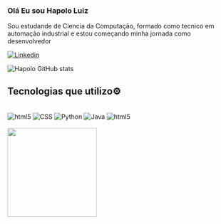 ### Olá Eu sou Hapolo Luiz 
Sou estudande de Ciencia da Computação, formado como tecnico em automação industrial e estou começando minha jornada como desenvolvedor

[![Linkedin](https://img.shields.io/badge/LinkedIn-0077B5?style=for-the-badge&logo=linkedin&logoColor=white)](www.linkedin.com/in/hapolo-luiz-071234270)

![Hapolo GitHub stats](https://github-readme-stats.vercel.app/api?username=Hapolo11&show_icons=true&theme=dracula)
## Tecnologias que utilizo⚙️
<div style="display: inline_block"><br/>
<img align="center" alt="html5" src="https://img.shields.io/badge/HTML5-E34F26?style=for-the-badge&logo=html5&logoColor=white">
<img align="center" alt="CSS" src="https://img.shields.io/badge/CSS3-1572B6?style=for-the-badge&logo=css3&logoColor=white">
<img align="center" alt="Python" src="https://img.shields.io/badge/Python-14354C?style=for-the-badge&logo=python&logoColor=white">
<img align="center" alt="Java" src="https://img.shields.io/badge/Java-ED8B00?style=for-the-badge&logo=openjdk&logoColor=white">
<img align="center" alt="html5" src="https://img.shields.io/badge/Spring-6DB33F?style=for-the-badge&logo=spring&logoColor=white">
</div>
<br/>

<a href="https://github.com/Hapolo11/convoychat">
  <img height=200 align="center" src="https://github-readme-stats.vercel.app/api/top-langs?username=Hapolo11&layout=compact&langs_count=8&card_width=320" />
</a>





